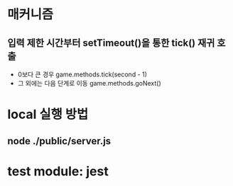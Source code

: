 # 매커니즘
## 입력 제한 시간부터 setTimeout()을 통한 tick() 재귀 호출
- 0보다 큰 경우 game.methods.tick(second - 1)
- 그 외에는 다음 단계로 이동 game.methods.goNext()
# local 실행 방법
## node ./public/server.js
# test module: jest